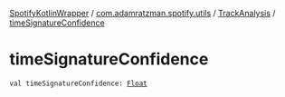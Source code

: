 [SpotifyKotlinWrapper](../../index.md) / [com.adamratzman.spotify.utils](../index.md) / [TrackAnalysis](index.md) / [timeSignatureConfidence](./time-signature-confidence.md)

# timeSignatureConfidence

`val timeSignatureConfidence: `[`Float`](https://kotlinlang.org/api/latest/jvm/stdlib/kotlin/-float/index.html)